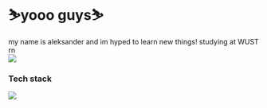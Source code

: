 # ⛷️yooo guys⛷️ #

my name is aleksander and im hyped to learn new things!
studying at WUST rn <br>
<img src = "https://cdn.7tv.app/emote/61614029f7b7a92934121c08/4x.webp"/>
### Tech stack ###
<p align="left">
  <a href="https://skillicons.dev">
    <img src="https://skillicons.dev/icons?i=java,html,css,javascript,react,cpp,python,scala,git" />
  </a>
</p>

